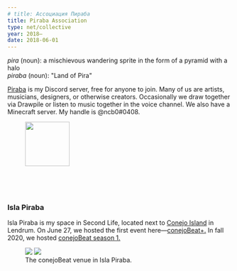 ```yaml
---
# title: Ассоциация Пираба
title: Piraba Association
type: net/collective
year: 2018–
date: 2018-06-01
---
```


*pira* (noun): a mischievous wandering sprite in the form of a pyramid with a halo <br>
*piraba* (noun): "Land of Pira"

[Piraba](http://piraba.net) is my Discord server, free for anyone to join. Many of us are artists, musicians, designers, or otherwise creators. Occasionally we draw together via Drawpile or listen to music together in the voice channel. We also have a Minecraft server. My handle is @ncb0#0408.

<figure>
  <img src="{{ site.baseurl }}/assets/img/pira-red.svg" style="width:100px;height:auto;margin-bottom:60px">
</figure>

### Isla Piraba

Isla Piraba is my space in Second Life, located next to [Conejo Island](/work/conejo) in Lendrum. On June 27, we hosted the first event here—[conejoBeat+.](/2020/07/04/after-conejoBeat+.html) In fall 2020, we hosted [conejoBeat season 1.](/2020/12/09/conejoBeat-season-1.html)

<figure>
  <div class="img2">
    <img src="{{ site.baseurl }}/assets/img/cbvenuenew.png">
    <img src="{{ site.baseurl }}/assets/img/cbs1-crowd.png">
  </div>
  <figcaption>The conejoBeat venue in Isla Piraba.</figcaption>
</figure>
